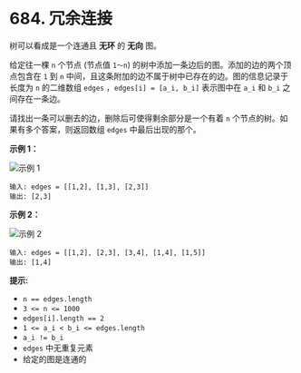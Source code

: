 # 684. 冗余连接

树可以看成是一个连通且 **无环** 的 **无向** 图。

给定往一棵 `n` 个节点 (节点值 `1～n`) 的树中添加一条边后的图。添加的边的两个顶点包含在 `1` 到 `n` 中间，且这条附加的边不属于树中已存在的边。图的信息记录于长度为 `n` 的二维数组 `edges` ，`edges[i] = [a_i, b_i]` 表示图中在 `a_i` 和 `b_i` 之间存在一条边。

请找出一条可以删去的边，删除后可使得剩余部分是一个有着 `n` 个节点的树。如果有多个答案，则返回数组 `edges` 中最后出现的那个。

**示例 1：**

![示例 1](https://pic.leetcode-cn.com/1626676174-hOEVUL-image.png)

```()
输入: edges = [[1,2], [1,3], [2,3]]
输出: [2,3]
```

**示例 2：**

![示例 2](https://pic.leetcode-cn.com/1626676179-kGxcmu-image.png)

```()
输入: edges = [[1,2], [2,3], [3,4], [1,4], [1,5]]
输出: [1,4]
```

**提示:**

- `n == edges.length`
- `3 <= n <= 1000`
- `edges[i].length == 2`
- `1 <= a_i < b_i <= edges.length`
- `a_i != b_i`
- `edges` 中无重复元素
- 给定的图是连通的
